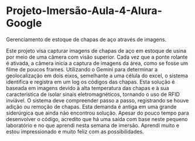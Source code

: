 # Projeto-Imersão-Aula-4-Alura-Google

Gerenciamento de estoque de chapas de aço através de imagens.

Este projeto visa capturar imagens de chapas de aço em estoque de usina por meio de uma câmera com visão superior. Cada vez que a ponte rolante é ativada, a câmera inicia a captura de imagens da área, como se fosse um filme de poucos frames. Utilizando o Gemini para determinar a geolocalização em dois eixos, semelhante a uma célula do excel, o sistema identifica e registra em um log os códigos das chapas. Esta solução é baseada em imagens devido à alta temperatura das chapas e à sua caracteristica de isolar sinais eletromagnéticos, tornando o uso de RFID inviável. O sistema deve compreender passo a passo, registrando se houve adição ou remoção de chapas. Esta demanda é antiga em uma grande siderúrgica que ainda não encontrou solução. Apesar do pouco tempo para desenvolver o código, acredito que há uma saída com base neste pequeno laboratório e no que aprendi nesta semana de imersão. Aprendi muito e estou impressionado e muito feliz com as possibilidades.
